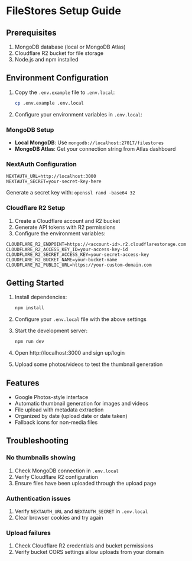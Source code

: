 # FileStores Setup Guide

## Prerequisites
1. MongoDB database (local or MongoDB Atlas)
2. Cloudflare R2 bucket for file storage
3. Node.js and npm installed

## Environment Configuration

1. Copy the `.env.example` file to `.env.local`:
   ```bash
   cp .env.example .env.local
   ```

2. Configure your environment variables in `.env.local`:

### MongoDB Setup
- **Local MongoDB**: Use `mongodb://localhost:27017/filestores`
- **MongoDB Atlas**: Get your connection string from Atlas dashboard

### NextAuth Configuration
```env
NEXTAUTH_URL=http://localhost:3000
NEXTAUTH_SECRET=your-secret-key-here
```
Generate a secret key with: `openssl rand -base64 32`

### Cloudflare R2 Setup
1. Create a Cloudflare account and R2 bucket
2. Generate API tokens with R2 permissions
3. Configure the environment variables:
```env
CLOUDFLARE_R2_ENDPOINT=https://<account-id>.r2.cloudflarestorage.com
CLOUDFLARE_R2_ACCESS_KEY_ID=your-access-key-id
CLOUDFLARE_R2_SECRET_ACCESS_KEY=your-secret-access-key
CLOUDFLARE_R2_BUCKET_NAME=your-bucket-name
CLOUDFLARE_R2_PUBLIC_URL=https://your-custom-domain.com
```

## Getting Started

1. Install dependencies:
   ```bash
   npm install
   ```

2. Configure your `.env.local` file with the above settings

3. Start the development server:
   ```bash
   npm run dev
   ```

4. Open http://localhost:3000 and sign up/login

5. Upload some photos/videos to test the thumbnail generation

## Features
- Google Photos-style interface
- Automatic thumbnail generation for images and videos
- File upload with metadata extraction
- Organized by date (upload date or date taken)
- Fallback icons for non-media files

## Troubleshooting

### No thumbnails showing
1. Check MongoDB connection in `.env.local`
2. Verify Cloudflare R2 configuration
3. Ensure files have been uploaded through the upload page

### Authentication issues
1. Verify `NEXTAUTH_URL` and `NEXTAUTH_SECRET` in `.env.local`
2. Clear browser cookies and try again

### Upload failures
1. Check Cloudflare R2 credentials and bucket permissions
2. Verify bucket CORS settings allow uploads from your domain
